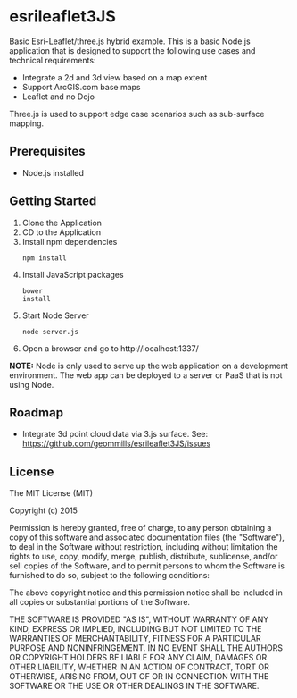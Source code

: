 # esrileaflet3JS

Basic Esri-Leaflet/three.js hybrid example.  This is a basic Node.js application that is designed to support the following use cases and technical requirements:

* Integrate a 2d and 3d view based on a map extent
* Support ArcGIS.com base maps
* Leaflet and no Dojo

Three.js is used to support edge case scenarios such as sub-surface mapping.

## Prerequisites

* Node.js installed

## Getting Started

1.  Clone the Application
2.  CD to the Application
3.  Install npm dependencies<br><pre><code>npm install</code></pre>
4.  Install JavaScript packages<br><pre><code>bower install</code></pre>
5.  Start Node Server<br><pre><code>node server.js</code></pre>
6.  Open a browser and go to http://localhost:1337/

<b>NOTE:</b>  Node is only used to serve up the web application on a development environment.  The web app can be deployed to a server or PaaS that is not using Node.

## Roadmap

* Integrate 3d point cloud data via 3.js surface.  See: https://github.com/geommills/esrileaflet3JS/issues


## License

The MIT License (MIT)

Copyright (c) 2015

Permission is hereby granted, free of charge, to any person obtaining a copy
of this software and associated documentation files (the "Software"), to deal
in the Software without restriction, including without limitation the rights
to use, copy, modify, merge, publish, distribute, sublicense, and/or sell
copies of the Software, and to permit persons to whom the Software is
furnished to do so, subject to the following conditions:

The above copyright notice and this permission notice shall be included in all
copies or substantial portions of the Software.

THE SOFTWARE IS PROVIDED "AS IS", WITHOUT WARRANTY OF ANY KIND, EXPRESS OR
IMPLIED, INCLUDING BUT NOT LIMITED TO THE WARRANTIES OF MERCHANTABILITY,
FITNESS FOR A PARTICULAR PURPOSE AND NONINFRINGEMENT. IN NO EVENT SHALL THE
AUTHORS OR COPYRIGHT HOLDERS BE LIABLE FOR ANY CLAIM, DAMAGES OR OTHER
LIABILITY, WHETHER IN AN ACTION OF CONTRACT, TORT OR OTHERWISE, ARISING FROM,
OUT OF OR IN CONNECTION WITH THE SOFTWARE OR THE USE OR OTHER DEALINGS IN THE
SOFTWARE.
